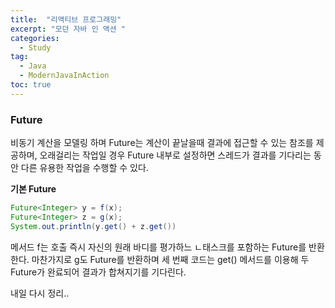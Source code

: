 ```yaml
---
title:  "리액티브 프로그래밍"
excerpt: "모던 자바 인 액션 "
categories:
  - Study
tag:
  - Java
  - ModernJavaInAction
toc: true
---
```



### Future
비동기 계산을 모델링 하며 Future는 계산이 끝날을때 결과에 접근할 수 있는 참조를 제공하며, 오래걸리는 작업일 경우 Future 내부로 설정하면 스레드가 결과를 기다리는 동안 다른 유용한 작업을 수행할 수 있다.


**기본 Future**

``` java
Future<Integer> y = f(x);
Future<Integer> z = g(x);
System.out.println(y.get() + z.get())
```
메서드 f는 호출 즉시 자신의 원래 바디를 평가하느 ㄴ태스크를 포함하는 Future를 반환한다. 마찬가지로 g도 Future를 반환하며 세 번째 코드는 get() 메서드를 이용해 두 Future가 완료되어 결과가 합쳐지기를 기다린다.


내일 다시 정리..

